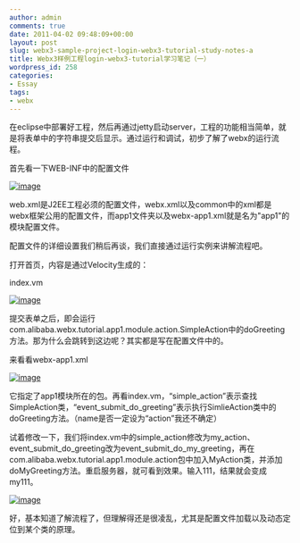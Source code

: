 ```yaml
---
author: admin
comments: true
date: 2011-04-02 09:48:09+00:00
layout: post
slug: webx3-sample-project-login-webx3-tutorial-study-notes-a
title: Webx3样例工程login-webx3-tutorial学习笔记（一）
wordpress_id: 258
categories:
- Essay
tags:
- webx
---
```


在eclipse中部署好工程，然后再通过jetty启动server，工程的功能相当简单，就是将表单中的字符串提交后显示。通过运行和调试，初步了解了webx的运行流程。

 

首先看一下WEB-INF中的配置文件

 

[![image](http://www.qxavier.me/wp-content/uploads/2011/04/image_thumb.png)](http://www.qxavier.me/wp-content/uploads/2011/04/image.png)

 

web.xml是J2EE工程必须的配置文件，webx.xml以及common中的xml都是webx框架公用的配置文件，而app1文件夹以及webx-app1.xml就是名为"app1"的模块配置文件。

 

配置文件的详细设置我们稍后再谈，我们直接通过运行实例来讲解流程吧。

 

打开首页，内容是通过Velocity生成的：

 

index.vm

 

[![image](http://www.qxavier.me/wp-content/uploads/2011/04/image_thumb1.png)](http://www.qxavier.me/wp-content/uploads/2011/04/image1.png)

 

提交表单之后，即会运行com.alibaba.webx.tutorial.app1.module.action.SimpleAction中的doGreeting方法。那为什么会跳转到这边呢？其实都是写在配置文件中的。

 

来看看webx-app1.xml

 

[![image](http://www.qxavier.me/wp-content/uploads/2011/04/image_thumb2.png)](http://www.qxavier.me/wp-content/uploads/2011/04/image2.png)

 

 

 

它指定了app1模块所在的包。再看index.vm，“simple_action”表示查找SimpleAction类，“event_submit_do_greeting”表示执行SimlieAction类中的doGreeting方法。（name是否一定设为“action”我还不确定）

 

试着修改一下，我们将index.vm中的simple_action修改为my_action、event_submit_do_greeting改为event_submit_do_my_greeting，再在com.alibaba.webx.tutorial.app1.module.action包中加入MyAction类，并添加doMyGreeting方法。重启服务器，就可看到效果。输入111，结果就会变成my111。

 

[![image](http://www.qxavier.me/wp-content/uploads/2011/04/image_thumb3.png)](http://www.qxavier.me/wp-content/uploads/2011/04/image3.png)

 

好，基本知道了解流程了，但理解得还是很凌乱，尤其是配置文件加载以及动态定位到某个类的原理。
